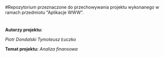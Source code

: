#Repozytorium przeznaczone do przechowywania projektu wykonanego w ramach przedmiotu "Aplikacje WWW".
#
**Autorzy projektu:**

*Piotr Dondalski*
*Tymoteusz Łuczko*

**Temat projektu:** 
*Analiza finansowa*
